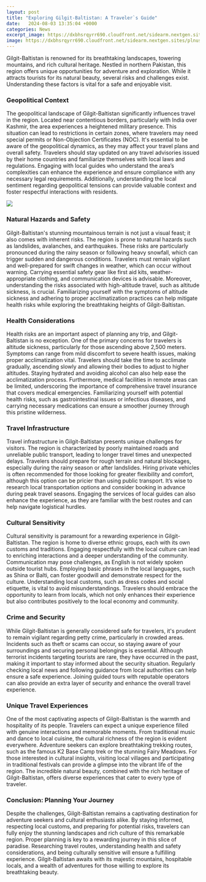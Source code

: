 ```yaml
---
layout: post
title: "Exploring Gilgit-Baltistan: A Traveler`s Guide"
date:   2024-08-03 13:35:04 +0000
categories: News
excerpt_image: https://dxbhsrqyrr690.cloudfront.net/sidearm.nextgen.sites/plnusealions.com/images/responsive_2023/default_image.png
image: https://dxbhsrqyrr690.cloudfront.net/sidearm.nextgen.sites/plnusealions.com/images/responsive_2023/default_image.png
---
```


Gilgit-Baltistan is renowned for its breathtaking landscapes, towering mountains, and rich cultural heritage. Nestled in northern Pakistan, this region offers unique opportunities for adventure and exploration. While it attracts tourists for its natural beauty, several risks and challenges exist. Understanding these factors is vital for a safe and enjoyable visit.
### Geopolitical Context
The geopolitical landscape of Gilgit-Baltistan significantly influences travel in the region. Located near contentious borders, particularly with India over Kashmir, the area experiences a heightened military presence. This situation can lead to restrictions in certain zones, where travelers may need special permits or Non-Objection Certificates (NOC). It's essential to be aware of the geopolitical dynamics, as they may affect your travel plans and overall safety. 
Travelers should stay updated on any travel advisories issued by their home countries and familiarize themselves with local laws and regulations. Engaging with local guides who understand the area’s complexities can enhance the experience and ensure compliance with any necessary legal requirements. Additionally, understanding the local sentiment regarding geopolitical tensions can provide valuable context and foster respectful interactions with residents.

![](https://dxbhsrqyrr690.cloudfront.net/sidearm.nextgen.sites/plnusealions.com/images/responsive_2023/default_image.png)
### Natural Hazards and Safety
Gilgit-Baltistan's stunning mountainous terrain is not just a visual feast; it also comes with inherent risks. The region is prone to natural hazards such as landslides, avalanches, and earthquakes. These risks are particularly pronounced during the rainy season or following heavy snowfall, which can trigger sudden and dangerous conditions. 
Travelers must remain vigilant and well-prepared for swift changes in weather, which can occur without warning. Carrying essential safety gear like first aid kits, weather-appropriate clothing, and communication devices is advisable. Moreover, understanding the risks associated with high-altitude travel, such as altitude sickness, is crucial. Familiarizing yourself with the symptoms of altitude sickness and adhering to proper acclimatization practices can help mitigate health risks while exploring the breathtaking heights of Gilgit-Baltistan.
### Health Considerations
Health risks are an important aspect of planning any trip, and Gilgit-Baltistan is no exception. One of the primary concerns for travelers is altitude sickness, particularly for those ascending above 2,500 meters. Symptoms can range from mild discomfort to severe health issues, making proper acclimatization vital. 
Travelers should take the time to acclimate gradually, ascending slowly and allowing their bodies to adjust to higher altitudes. Staying hydrated and avoiding alcohol can also help ease the acclimatization process. Furthermore, medical facilities in remote areas can be limited, underscoring the importance of comprehensive travel insurance that covers medical emergencies. Familiarizing yourself with potential health risks, such as gastrointestinal issues or infectious diseases, and carrying necessary medications can ensure a smoother journey through this pristine wilderness.
### Travel Infrastructure
Travel infrastructure in Gilgit-Baltistan presents unique challenges for visitors. The region is characterized by poorly maintained roads and unreliable public transport, leading to longer travel times and unexpected delays. Travelers should prepare for rough terrain and natural blockages, especially during the rainy season or after landslides.
Hiring private vehicles is often recommended for those looking for greater flexibility and comfort, although this option can be pricier than using public transport. It’s wise to research local transportation options and consider booking in advance during peak travel seasons. Engaging the services of local guides can also enhance the experience, as they are familiar with the best routes and can help navigate logistical hurdles.
### Cultural Sensitivity
Cultural sensitivity is paramount for a rewarding experience in Gilgit-Baltistan. The region is home to diverse ethnic groups, each with its own customs and traditions. Engaging respectfully with the local culture can lead to enriching interactions and a deeper understanding of the community.
Communication may pose challenges, as English is not widely spoken outside tourist hubs. Employing basic phrases in the local languages, such as Shina or Balti, can foster goodwill and demonstrate respect for the culture. Understanding local customs, such as dress codes and social etiquette, is vital to avoid misunderstandings. Travelers should embrace the opportunity to learn from locals, which not only enhances their experience but also contributes positively to the local economy and community.
### Crime and Security
While Gilgit-Baltistan is generally considered safe for travelers, it's prudent to remain vigilant regarding petty crime, particularly in crowded areas. Incidents such as theft or scams can occur, so staying aware of your surroundings and securing personal belongings is essential. 
Although terrorist incidents targeting tourists are rare, they have occurred in the past, making it important to stay informed about the security situation. Regularly checking local news and following guidance from local authorities can help ensure a safe experience. Joining guided tours with reputable operators can also provide an extra layer of security and enhance the overall travel experience.
### Unique Travel Experiences
One of the most captivating aspects of Gilgit-Baltistan is the warmth and hospitality of its people. Travelers can expect a unique experience filled with genuine interactions and memorable moments. From traditional music and dance to local cuisine, the cultural richness of the region is evident everywhere.
Adventure seekers can explore breathtaking trekking routes, such as the famous K2 Base Camp trek or the stunning Fairy Meadows. For those interested in cultural insights, visiting local villages and participating in traditional festivals can provide a glimpse into the vibrant life of the region. The incredible natural beauty, combined with the rich heritage of Gilgit-Baltistan, offers diverse experiences that cater to every type of traveler.
### Conclusion: Planning Your Journey
Despite the challenges, Gilgit-Baltistan remains a captivating destination for adventure seekers and cultural enthusiasts alike. By staying informed, respecting local customs, and preparing for potential risks, travelers can fully enjoy the stunning landscapes and rich culture of this remarkable region. 
Proper planning is key to a rewarding journey in this slice of paradise. Researching travel routes, understanding health and safety considerations, and being culturally sensitive will ensure a fulfilling experience. Gilgit-Baltistan awaits with its majestic mountains, hospitable locals, and a wealth of adventures for those willing to explore its breathtaking beauty.